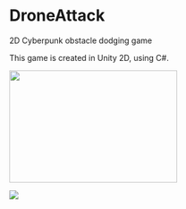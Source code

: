# DroneAttack

2D Cyberpunk obstacle dodging game

This game is created in Unity 2D, using C#.


<img src="https://github.com/ctrl-alt-caleb/DroneAttack/blob/master/DAScreenshot1.png" width="300" height="200">




![](https://github.com/ctrl-alt-caleb/DroneAttack/blob/master/DroneAttackAndroid.gif)


